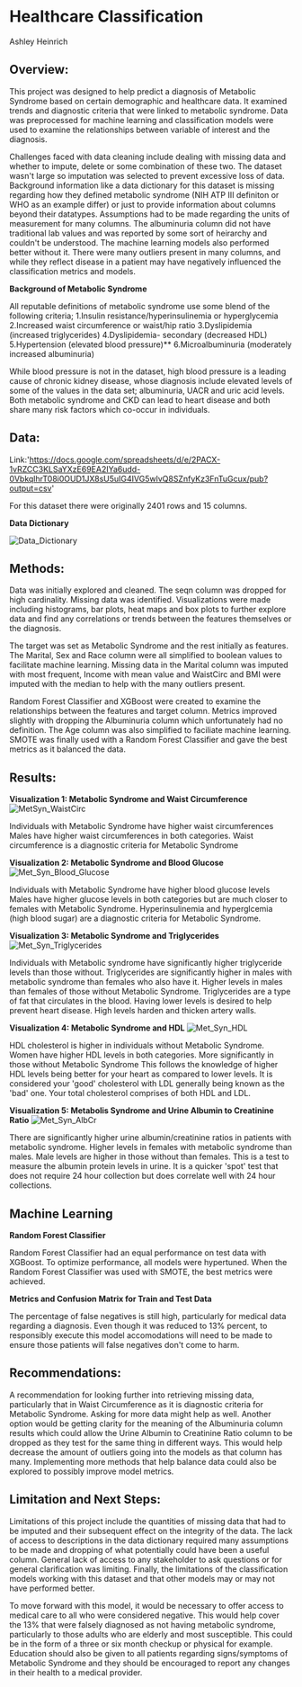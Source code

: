 # Healthcare Classification

 Ashley Heinrich

## Overview:

This project was designed to help predict a diagnosis of Metabolic Syndrome based on certain demographic and healthcare data. It examined trends and diagnostic criteria that were linked to metabolic syndrome. Data was preprocessed for machine learning and classification models were used to examine the relationships between variable of interest and the diagnosis. 

Challenges faced with data cleaning include dealing with missing data and whether to impute, delete or some combination of these two. The dataset wasn't large so imputation was selected to prevent excessive loss of data. Background information like a data dictionary for this dataset is missing regarding how they defined metabolic syndrome (NIH ATP III definiton or WHO as an example differ) or just to provide information about columns beyond their datatypes. Assumptions had to be made regarding the units of measurement for many columns. The albuminuria column did not have traditional lab values and was reported by some sort of heirarchy and couldn't be understood. The machine learning models also performed better without it. There were many outliers present in many columns, and while they reflect disease in a patient may have negatively influenced the classification metrics and models. 

**Background of Metabolic Syndrome**

All reputable definitions of metabolic syndrome use some blend of the following criteria; 
1.Insulin resistance/hyperinsulinemia or hyperglycemia
2.Increased waist circumference or waist/hip ratio
3.Dyslipidemia (increased triglycerides)
4.Dyslipidemia- secondary (decreased HDL)
5.Hypertension (elevated blood pressure)**
6.Microalbuminuria (moderately increased albuminuria)

While blood pressure is not in the dataset, high blood pressure is a leading cause of chronic kidney disease, whose diagnosis include elevated levels of some of the values in the data set; albuminuria, UACR and uric acid levels. Both metabolic syndrome and CKD can lead to heart disease and both share many risk factors which co-occur in individuals.

## Data:

Link:'https://docs.google.com/spreadsheets/d/e/2PACX-1vRZCC3KLSaYXzE69EA2IYa6udd-0VbkqlhrT08i0OUD1JX8sU5uIG4IVG5wlvQ8SZnfyKz3FnTuGcux/pub?output=csv'

For this dataset there were originally 2401 rows and 15 columns. 

**Data Dictionary**

![Data_Dictionary](Images/Data_Dictionary.png)

## Methods:

Data was initially explored and cleaned. The seqn column was dropped for high cardinality. Missing data was identified. Visualizations were made including histograms, bar plots, heat maps and box plots to further explore data and find any correlations or trends between the features themselves or the diagnosis. 

The target was set as Metabolic Syndrome and the rest initially as features. The Marital, Sex and Race column were all simplified to boolean values to facilitate machine learning. Missing data in the Marital column was imputed with most frequent, Income with mean value and WaistCirc and BMI were imputed with the median to help with the many outliers present. 

Random Forest Classifier and XGBoost were created to examine the relationships between the features and target column. Metrics improved slightly with dropping the Albuminuria column which unfortunately had no definition. The Age column was also simplified to faciliate machine learning. SMOTE was finally used with a Random Forest Classifier and gave the best metrics as it balanced the data.  

## Results: 

**Visualization 1: Metabolic Syndrome and Waist Circumference**
![MetSyn_WaistCirc](Images/MetSyn_WaistCirc.png)

Individuals with Metabolic Syndrome have higher waist circumferences
Males have higher waist circumferences in both categories.
Waist circumference is a diagnostic criteria for Metabolic Syndrome

**Visualization 2: Metabolic Syndrome and Blood Glucose**
![Met_Syn_Blood_Glucose](Images/Met_Syn_Blood_Glucose.png)

Individuals with Metabolic Syndrome have higher blood glucose levels
Males have higher glucose levels in both categories but are much closer to females with Metabolic Syndrome.
Hyperinsulinemia and hyperglcemia (high blood sugar) are a diagnostic criteria for Metabolic Syndrome.

**Visualization 3: Metabolic Syndrome and Triglycerides**
![Met_Syn_Triglycerides](Images/Met_Syn_Triglycerides.png)

Individuals with Metabolic syndrome have significantly higher triglyceride levels than those without.
Triglycerides are significantly higher in males with metabolic syndrome than females who also have it.
Higher levels in males than females of those without Metabolic Syndrome.
Triglycerides are a type of fat that circulates in the blood. Having lower levels is desired to help prevent heart disease. High levels harden and thicken artery walls.

**Visualization 4: Metabolic Syndrome and HDL**
![Met_Syn_HDL](Images/Met_Syn_HDL.png)

HDL cholesterol is higher in individuals without Metabolic Syndrome.
Women have higher HDL levels in both categories. More significantly in those without Metabolic Syndrome
This follows the knowledge of higher HDL levels being better for your heart as compared to lower levels. It is considered your 'good' cholesterol with LDL generally being known as the 'bad' one. Your total cholesterol comprises of both HDL and LDL.

**Visualization 5: Metabolis Syndrome and Urine Albumin to Creatinine Ratio** 
![Met_Syn_AlbCr](Images/Met_Syn_AlbCr.png)

There are significantly higher urine albumin/creatinine ratios in patients with metabolic syndrome.
Higher levels in females with metabolic syndrome than males.
Male levels are higher in those without than females.
This is a test to measure the albumin protein levels in urine. It is a quicker 'spot' test that does not require 24 hour collection but does correlate well with 24 hour collections.

## Machine Learning

**Random Forest Classifier**

Random Forest Classifier had an equal performance on test data with XGBoost. To optimize performance, all models were hypertuned. When the Random Forest Classifier was used with SMOTE, the best metrics were achieved. 

**Metrics and Confusion Matrix for Train and Test Data**



The percentage of false negatives is still high, particularly for medical data regarding a diagnosis. Even though it was reduced to 13% percent, to responsibly execute this model accomodations will need to be made to ensure those patients will false negatives don't come to harm. 


## Recommendations:

A recommendation for looking further into retrieving missing data, particularly that in Waist Circumference as it is diagnostic criteria for Metabolic Syndrome. Asking for more data might help as well. Another option would be getting clarity for the meaning of the Albuminuria column results which could allow the Urine Albumin to Creatinine Ratio column to be dropped as they test for the same thing in different ways. This would help decrease the amount of outliers going into the models as that column has many. Implementing more methods that help balance data could also be explored to possibly improve model metrics. 


## Limitation and Next Steps: 

Limitations of this project include the quantities of missing data that had to be imputed and their subsequent effect on the integrity of the data. The lack of access to descriptions in the data dictionary required many assumptions to be made and dropping of what potentially could have been a useful column. General lack of access to any stakeholder to ask questions or for general clarification was limiting. Finally, the limitations of the classification models working with this dataset and that other models may or may not have performed better. 

To move forward with this model, it would be necessary to offer access to medical care to all who were considered negative. This would help cover the 13% that were falsely diagnosed as not having metabolic syndrome, particularly to those adults who are elderly and most susceptible. This could be in the form of a three or six month checkup or physical for example. Education should also be given to all patients regarding signs/symptoms of Metabolic Syndrome and they should be encouraged to report any changes in their health to a medical provider. 
